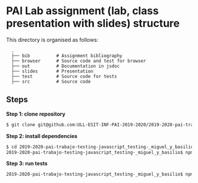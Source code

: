 # PAI Lab assignment (lab, class presentation with slides) structure

This directory is organised as follows:

      .
      ├── bib          # Assignment bibliography
      ├── browser      # Source code and test for browser
      ├── out          # Documentation in jsdoc
      ├── slides       # Presentation 
      ├── test         # Source code for tests
      ├── src          # Source code

## Steps

**Step 1: clone repository**
```bash
$ git clone git@github.com:ULL-ESIT-INF-PAI-2019-2020/2019-2020-pai-trabajo-testing-javascript_testing-_miguel_y_basilio.git
```

**Step 2: install dependencies**
```bash
$ cd 2019-2020-pai-trabajo-testing-javascript_testing-_miguel_y_basilio
2019-2020-pai-trabajo-testing-javascript_testing-_miguel_y_basilio$ npm i
```

**Step 3: run tests**
```bash
2019-2020-pai-trabajo-testing-javascript_testing-_miguel_y_basilio$ npm test
```
